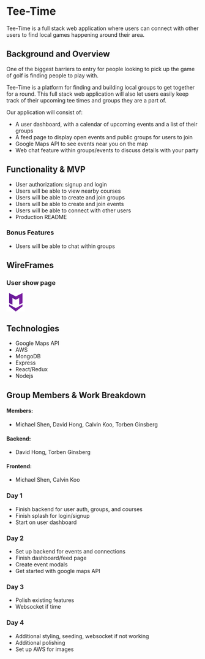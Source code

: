 # Tee-Time

Tee-Time is a full stack web application where users can connect with other users to find local games happening around their area.

## Background and Overview 
One of the biggest barriers to entry for people looking to pick up the game of golf is finding people to play with.

Tee-Time is a platform for finding and building local groups to get together for a round. This full stack web application will also let users easily keep track of their upcoming tee times and groups they are a part of.

Our application will consist of:
* A user dashboard, with a calendar of upcoming events and a list of their groups
* A feed page to display open events and public groups for users to join
* Google Maps API to see events near you on the map
* Web chat feature within groups/events to discuss details with your party

## Functionality & MVP 
* User authorization: signup and login 
* Users will be able to view nearby courses 
* Users will be able to create and join groups 
* Users will be able to create and join events 
* Users will be able to connect with other users 
* Production README 

### Bonus Features 
* Users will be able to chat within groups 

## WireFrames 

### User show page 
![alt text](https://github.com/adam-p/markdown-here/raw/master/src/common/images/icon48.png "Logo Title Text 1")

## Technologies
* Google Maps API 
* AWS 
* MongoDB
* Express 
* React/Redux 
* Nodejs 

## Group Members & Work Breakdown 
#### Members: 
* Michael Shen, David Hong, Calvin Koo, Torben Ginsberg
#### Backend: 
* David Hong, Torben Ginsberg 
#### Frontend: 
* Michael Shen, Calvin Koo

### Day 1 
* Finish backend for user auth, groups, and courses 
* Finish splash for login/signup
* Start on user dashboard 

### Day 2
* Set up backend for events and connections
* Finish dashboard/feed page 
* Create event modals 
* Get started with google maps API 

### Day 3 
* Polish existing features 
* Websocket if time 

### Day 4
* Additional styling, seeding, websocket if not working
* Additional polishing 
* Set up AWS for images 
